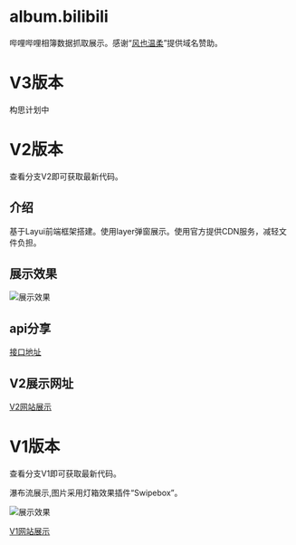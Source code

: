 # album.bilibili

哔哩哔哩相簿数据抓取展示。感谢“[风也温柔](https://eas1.cn/)”提供域名赞助。

# V3版本

构思计划中

# V2版本

查看分支V2即可获取最新代码。

## 介绍

基于Layui前端框架搭建。使用layer弹窗展示。使用官方提供CDN服务，减轻文件负担。

## 展示效果

![展示效果](https://cdn.jsdelivr.net/gh/ndas95038/image/src/v2_20200308125929.png)

## api分享

[接口地址](https://v2.album.bilibili.xiaose.llili.top/api.html)

## V2展示网址

[V2网站展示](https://v2.album.bilibili.xiaose.llili.top/) 

# V1版本

查看分支V1即可获取最新代码。

瀑布流展示,图片采用灯箱效果插件“Swipebox”。

![展示效果](https://cdn.jsdelivr.net/gh/ndas95038/image/src/V1_20200308124912.png)


[V1网站展示](https://album.bilibili.xiaose.llili.top/v1)    

